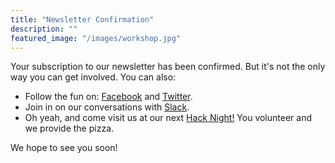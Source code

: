 ```yaml
---
title: "Newsletter Confirmation"
description: ""
featured_image: "/images/workshop.jpg"
---
```


Your subscription to our newsletter has been confirmed. But it's not the only way you can get involved. You can also:

- Follow the fun on: [Facebook](https://www.facebook.com/citizenlabs) and [Twitter](https://twitter.com/citizen_labs).
- Join in on our conversations with [Slack](https://join.slack.com/t/citizenlabs/shared_invite/enQtNTQ0Mjk1NjQ3NjcxLTI0YTRhOWYzZGY4MTBjMWU0NzU0MGY1OTU3Y2YwYTkxZGI2ZTVhMjQwYWEwMWI4NGUwYjI3OTE3Y2NlNTdhNzU).
- Oh yeah, and come visit us at our next [Hack Night!](https://www.meetup.com/Citizen-Labs/) You volunteer and we provide the pizza.

We hope to see you soon!
